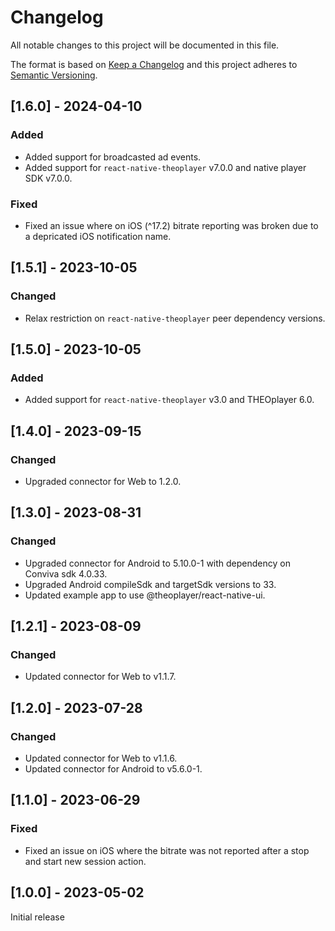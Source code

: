 # Changelog

All notable changes to this project will be documented in this file.

The format is based on [Keep a Changelog](http://keepachangelog.com/en/1.0.0/)
and this project adheres to [Semantic Versioning](http://semver.org/spec/v2.0.0.html).

## [1.6.0] - 2024-04-10

### Added

- Added support for broadcasted ad events.
- Added support for `react-native-theoplayer` v7.0.0 and native player SDK v7.0.0.

### Fixed

- Fixed an issue where on iOS (^17.2) bitrate reporting was broken due to a depricated iOS notification name.

## [1.5.1] - 2023-10-05

### Changed

- Relax restriction on `react-native-theoplayer` peer dependency versions.

## [1.5.0] - 2023-10-05

### Added

- Added support for `react-native-theoplayer` v3.0 and THEOplayer 6.0.

## [1.4.0] - 2023-09-15

### Changed

- Upgraded connector for Web to 1.2.0.

## [1.3.0] - 2023-08-31

### Changed

- Upgraded connector for Android to 5.10.0-1 with dependency on Conviva sdk 4.0.33.
- Upgraded Android compileSdk and targetSdk versions to 33.
- Updated example app to use @theoplayer/react-native-ui.

## [1.2.1] - 2023-08-09

### Changed

- Updated connector for Web to v1.1.7.

## [1.2.0] - 2023-07-28

### Changed

- Updated connector for Web to v1.1.6.
- Updated connector for Android to v5.6.0-1.

## [1.1.0] - 2023-06-29

### Fixed

- Fixed an issue on iOS where the bitrate was not reported after a stop and start new session action.

## [1.0.0] - 2023-05-02

Initial release

